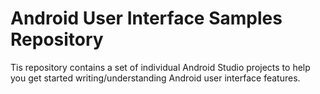 Android User Interface Samples Repository
=========================================

Tis repository contains a set of individual Android Studio projects to help you get
started writing/understanding Android user interface features.
